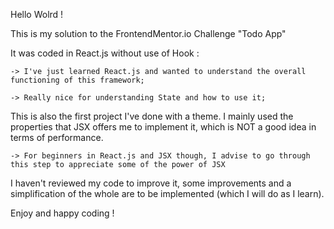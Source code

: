 Hello Wolrd !

This is my solution to the FrontendMentor.io Challenge "Todo App"

It was coded in React.js without use of Hook :

    -> I've just learned React.js and wanted to understand the overall functioning of this framework;
    
    -> Really nice for understanding State and how to use it;

This is also the first project I've done with a theme. I mainly used the properties that JSX offers me to implement it, which is NOT a good idea in terms of performance. 

    -> For beginners in React.js and JSX though, I advise to go through this step to appreciate some of the power of JSX

I haven't reviewed my code to improve it, some improvements and a simplification of the whole are to be implemented (which I will do as I learn).

Enjoy and happy coding ! 
